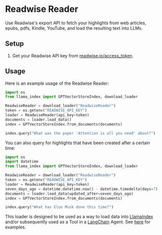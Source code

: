# Readwise Reader

Use Readwise's export API to fetch your highlights from web articles, epubs, pdfs, Kindle, YouTube, and load the resulting text into LLMs.

## Setup

1. Get your Readwise API key from [readwise.io/access_token](https://readwise.io/access_token).

## Usage

Here is an example usage of the Readwise Reader:

```python
import os
from llama_index import GPTVectorStoreIndex, download_loader

ReadwiseReader = download_loader("ReadwiseReader")
token = os.getenv("READWISE_API_KEY")
loader = ReadwiseReader(api_key=token)
documents = loader.load_data()
index = GPTVectorStoreIndex.from_documents(documents)

index.query("What was the paper 'Attention is all you need' about?")
```

You can also query for highlights that have been created after a certain time:

```python
import os
import datetime
from llama_index import GPTVectorStoreIndex, download_loader

ReadwiseReader = download_loader("ReadwiseReader")
token = os.getenv("READWISE_API_KEY")
loader = ReadwiseReader(api_key=token)
seven_days_ago = datetime.datetime.now() - datetime.timedelta(days=7)
documents = loader.load_data(updated_after=seven_days_ago)
index = GPTVectorStoreIndex.from_documents(documents)

index.query("What has Elon Musk done this time?")
```

This loader is designed to be used as a way to load data into [LlamaIndex](https://github.com/jerryjliu/llama_index/tree/main/llama_index) and/or subsequently used as a Tool in a [LangChain](https://github.com/hwchase17/langchain) Agent. See [here](https://github.com/emptycrown/llama-hub/tree/main) for examples.
